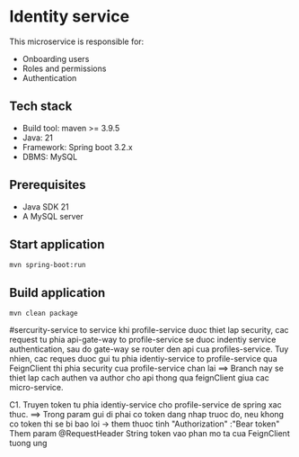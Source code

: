 # Identity service
This microservice is responsible for:
* Onboarding users
* Roles and permissions
* Authentication

## Tech stack
* Build tool: maven >= 3.9.5
* Java: 21
* Framework: Spring boot 3.2.x
* DBMS: MySQL

## Prerequisites
* Java SDK 21
* A MySQL server

## Start application
`mvn spring-boot:run`

## Build application
`mvn clean package`



#sercurity-service to service
khi profile-service duoc thiet lap security, 
cac request tu phia api-gate-way to profile-service se duoc indentiy service authentication,
sau do gate-way se router den api cua profiles-service.
Tuy nhien, cac reques duoc gui tu phia identiy-service to profile-service qua FeignClient thi phia security cua profile-service chan lai
==> Branch nay se thiet lap cach authen va author cho api thong qua feignClient giua cac micro-service.


C1. Truyen token tu phia identiy-service cho profile-service de spring xac thuc.
==> Trong param gui di phai co token dang nhap truoc do, neu khong co token thi se bi bao loi
-> them thuoc tinh "Authorization" :"Bear token"
Them param @RequestHeader String token vao phan mo ta cua FeignClient tuong ung



